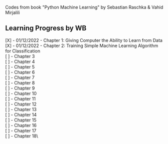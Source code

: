 Codes from book "Python Machine Learning" by Sebastian Raschka & Vahid Mirjalili

Learning Progress by WB
-------------------------------

[X] - 01/12/2022 - Chapter 1: Giving Computer the Ability to Learn from Data\
[X] - 01/12/2022 - Chapter 2: Training Simple Machine Learning Algorithm for Classification\
[ ] - Chapter 3\
[ ] - Chapter 4\
[ ] - Chapter 5\
[ ] - Chapter 6\
[ ] - Chapter 7\
[ ] - Chapter 8\
[ ] - Chapter 9\
[ ] - Chapter 10\
[ ] - Chapter 11\
[ ] - Chapter 12\
[ ] - Chapter 13\
[ ] - Chapter 14\
[ ] - Chapter 15\
[ ] - Chapter 16\
[ ] - Chapter 17\
[ ] - Chapter 18\